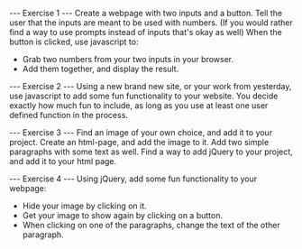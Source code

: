 ﻿--- Exercise 1 ---
Create a webpage with two inputs and a button. Tell the user that the inputs are meant to be used with numbers.
(If you would rather find a way to use prompts instead of inputs that's okay as well)
When the button is clicked, use javascript to:
 - Grab two numbers from your two inputs in your browser.
 - Add them together, and display the result.


--- Exercise 2 ---
Using a new brand new site, or your work from yesterday, use javascript to add some fun functionality to your website.
You decide exactly how much fun to include, as long as you use at least one user defined function in the process.


--- Exercise 3 ---
Find an image of your own choice, and add it to your project.
Create an html-page, and add the image to it.
Add two simple paragraphs with some text as well.
Find a way to add jQuery to your project, and add it to your html page.


--- Exercise 4 ---
Using jQuery, add some fun functionality to your webpage:
 - Hide your image by clicking on it.
 - Get your image to show again by clicking on a button.
 - When clicking on one of the paragraphs, change the text of the other paragraph.